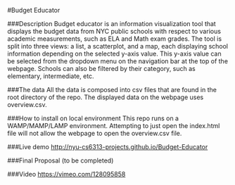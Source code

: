 #Budget Educator

###Description
Budget educator is an information visualization tool that displays the budget data from NYC public schools with respect to various academic measurements, such as ELA and Math exam grades. The tool is split into three views: a list, a scatterplot, and a map, each displaying school information depending on the selected y-axis value. This y-axis value can be selected from the dropdown menu on the navigation bar at the top of the webpage. Schools can also be filtered by their category, such as elementary, intermediate, etc.

###The data
All the data is composed into csv files that are found in the root directory of the repo. The displayed data on the webpage uses overview.csv.

###How to install on local environment
This repo runs on a WAMP/MAMP/LAMP environment. Attempting to just open the index.html file will not allow the webpage to open the overview.csv file.

###Live demo
http://nyu-cs6313-projects.github.io/Budget-Educator

###Final Proposal (to be completed)


###Video
https://vimeo.com/128095858
